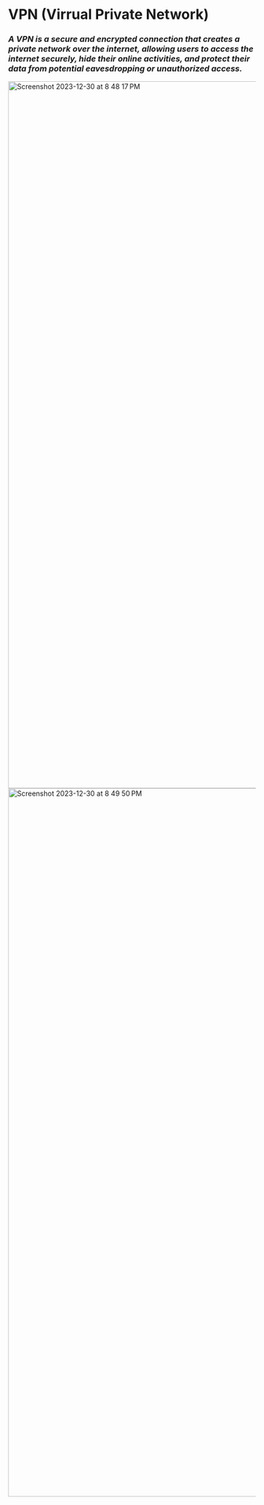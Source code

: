 # VPN (Virrual Private Network)

### _A VPN is a secure and encrypted connection that creates a private network over the internet, allowing users to access the internet securely, hide their online activities, and protect their data from potential eavesdropping or unauthorized access._

<img width="1437" alt="Screenshot 2023-12-30 at 8 48 17 PM" src="https://github.com/Tushar98644/UniDocX/assets/107763774/7b7f1d65-8b64-4e7a-b4ba-5f7b7ee45d09">
<img width="1440" alt="Screenshot 2023-12-30 at 8 49 50 PM" src="https://github.com/Tushar98644/UniDocX/assets/107763774/f8f616c6-2bd9-4a38-8c91-a33a74c68a3f">
